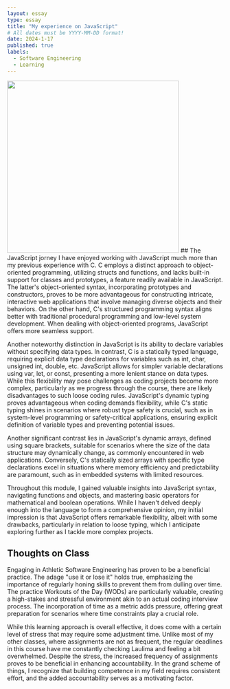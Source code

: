```yaml
---
layout: essay
type: essay
title: "My experience on JavaScript"
# All dates must be YYYY-MM-DD format!
date: 2024-1-17
published: true
labels:
  - Software Engineering
  - Learning
---
```


<img width="400px" class="rounded float-start pe-4" src="../img/">
## The JavaScript jorney
I have enjoyed working with JavaScript much more than my previous experience with C. C employs a distinct approach to object-oriented programming, utilizing structs and functions, and lacks built-in support for classes and prototypes, a feature readily available in JavaScript. The latter's object-oriented syntax, incorporating prototypes and constructors, proves to be more advantageous for constructing intricate, interactive web applications that involve managing diverse objects and their behaviors. On the other hand, C's structured programming syntax aligns better with traditional procedural programming and low-level system development. When dealing with object-oriented programs, JavaScript offers more seamless support.

Another noteworthy distinction in JavaScript is its ability to declare variables without specifying data types. In contrast, C is a statically typed language, requiring explicit data type declarations for variables such as int, char, unsigned int, double, etc. JavaScript allows for simpler variable declarations using var, let, or const, presenting a more lenient stance on data types. While this flexibility may pose challenges as coding projects become more complex, particularly as we progress through the course, there are likely disadvantages to such loose coding rules. JavaScript's dynamic typing proves advantageous when coding demands flexibility, while C's static typing shines in scenarios where robust type safety is crucial, such as in system-level programming or safety-critical applications, ensuring explicit definition of variable types and preventing potential issues.

Another significant contrast lies in JavaScript's dynamic arrays, defined using square brackets, suitable for scenarios where the size of the data structure may dynamically change, as commonly encountered in web applications. Conversely, C's statically sized arrays with specific type declarations excel in situations where memory efficiency and predictability are paramount, such as in embedded systems with limited resources.

Throughout this module, I gained valuable insights into JavaScript syntax, navigating functions and objects, and mastering basic operators for mathematical and boolean operations. While I haven't delved deeply enough into the language to form a comprehensive opinion, my initial impression is that JavaScript offers remarkable flexibility, albeit with some drawbacks, particularly in relation to loose typing, which I anticipate exploring further as I tackle more complex projects.

## Thoughts on Class
Engaging in Athletic Software Engineering has proven to be a beneficial practice. The adage "use it or lose it" holds true, emphasizing the importance of regularly honing skills to prevent them from dulling over time. The practice Workouts of the Day (WODs) are particularly valuable, creating a high-stakes and stressful environment akin to an actual coding interview process. The incorporation of time as a metric adds pressure, offering great preparation for scenarios where time constraints play a crucial role.

While this learning approach is overall effective, it does come with a certain level of stress that may require some adjustment time. Unlike most of my other classes, where assignments are not as frequent, the regular deadlines in this course have me constantly checking Laulima and feeling a bit overwhelmed. Despite the stress, the increased frequency of assignments proves to be beneficial in enhancing accountability. In the grand scheme of things, I recognize that building competence in my field requires consistent effort, and the added accountability serves as a motivating factor.
